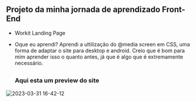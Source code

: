 <h2>Projeto da minha jornada de aprendizado Front-End</h2>

- Workit Landing Page


- Oque eu aprendi?
Aprendi a ultilização do @media screen em CSS, uma forma de adaptar o site para desktop e android. Creio que é bom para mim aprender isso o quanto antes, já que é algo que é extremamente necessário.

  ##
  
  <h3>Aqui esta um preview do site</h3>
![2023-03-31 16-42-12](https://user-images.githubusercontent.com/109975953/229216160-bf428743-88df-4dcb-ab08-31fdea3306db.gif)

 
